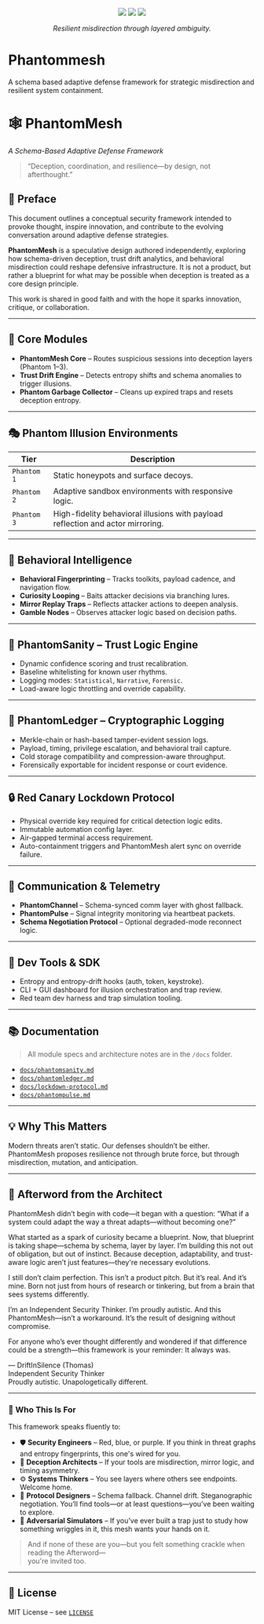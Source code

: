 <p align="center">
  <img src="https://img.shields.io/badge/Deception_Enabled-✓-purple?style=flat-square&logo=ghost" />
  <img src="https://img.shields.io/badge/Schema%20Mode-Adaptive-lightgrey?style=flat-square&logo=codesignal" />
  <img src="https://img.shields.io/badge/Trust%20Drift-Monitoring_Active-blue?style=flat-square&logo=simpleicons" />
</p>

<p align="center"><em>Resilient misdirection through layered ambiguity.</em></p>




# Phantommesh
A schema based adaptive defense framework for strategic misdirection and resilient system containment.

# 🕸️ PhantomMesh  
_A Schema-Based Adaptive Defense Framework_

> “Deception, coordination, and resilience—by design, not afterthought.”  


## 📜 Preface

This document outlines a conceptual security framework intended to provoke thought, inspire innovation, and contribute to the evolving conversation around adaptive defense strategies.

**PhantomMesh** is a speculative design authored independently, exploring how schema-driven deception, trust drift analytics, and behavioral misdirection could reshape defensive infrastructure. It is not a product, but rather a blueprint for what may be possible when deception is treated as a core design principle.

This work is shared in good faith and with the hope it sparks innovation, critique, or collaboration.

---

## 🔺 Core Modules

- **PhantomMesh Core** – Routes suspicious sessions into deception layers (Phantom 1–3).
- **Trust Drift Engine** – Detects entropy shifts and schema anomalies to trigger illusions.
- **Phantom Garbage Collector** – Cleans up expired traps and resets deception entropy.

---

## 🎭 Phantom Illusion Environments

| Tier | Description |
|------|-------------|
| `Phantom 1` | Static honeypots and surface decoys. |
| `Phantom 2` | Adaptive sandbox environments with responsive logic. |
| `Phantom 3` | High-fidelity behavioral illusions with payload reflection and actor mirroring. |

---

## 🧠 Behavioral Intelligence

- **Behavioral Fingerprinting** – Tracks toolkits, payload cadence, and navigation flow.
- **Curiosity Looping** – Baits attacker decisions via branching lures.
- **Mirror Replay Traps** – Reflects attacker actions to deepen analysis.
- **Gamble Nodes** – Observes attacker logic based on decision paths.

---

## 🔐 PhantomSanity – Trust Logic Engine

- Dynamic confidence scoring and trust recalibration.
- Baseline whitelisting for known user rhythms.
- Logging modes: `Statistical`, `Narrative`, `Forensic`.
- Load-aware logic throttling and override capability.

---

## 📜 PhantomLedger – Cryptographic Logging

- Merkle-chain or hash-based tamper-evident session logs.
- Payload, timing, privilege escalation, and behavioral trail capture.
- Cold storage compatibility and compression-aware throughput.
- Forensically exportable for incident response or court evidence.

---

## 🔒 Red Canary Lockdown Protocol

- Physical override key required for critical detection logic edits.
- Immutable automation config layer.
- Air-gapped terminal access requirement.
- Auto-containment triggers and PhantomMesh alert sync on override failure.

---

## 📡 Communication & Telemetry

- **PhantomChannel** – Schema-synced comm layer with ghost fallback.
- **PhantomPulse** – Signal integrity monitoring via heartbeat packets.
- **Schema Negotiation Protocol** – Optional degraded-mode reconnect logic.

---

## 🧰 Dev Tools & SDK

- Entropy and entropy-drift hooks (auth, token, keystroke).
- CLI + GUI dashboard for illusion orchestration and trap review.
- Red team dev harness and trap simulation tooling.

---

## 📚 Documentation

> All module specs and architecture notes are in the `/docs` folder.

- [`docs/phantomsanity.md`](docs/phantomsanity.md)
- [`docs/phantomledger.md`](docs/phantomledger.md)
- [`docs/lockdown-protocol.md`](docs/lockdown-protocol.md)
- [`docs/phantompulse.md`](docs/phantompulse.md)

---

## 💡 Why This Matters

Modern threats aren’t static. Our defenses shouldn’t be either. PhantomMesh proposes resilience not through brute force, but through misdirection, mutation, and anticipation.

---

## 🧾 Afterword from the Architect

PhantomMesh didn’t begin with code—it began with a question: “What if a system could adapt the way a threat adapts—without becoming one?”

What started as a spark of curiosity became a blueprint. Now, that blueprint is taking shape—schema by schema, layer by layer. I’m building this not out of obligation, but out of instinct. Because deception, adaptability, and trust-aware logic aren’t just features—they're necessary evolutions.

I still don’t claim perfection. This isn’t a product pitch. But it’s real. And it’s mine. Born not just from hours of research or tinkering, but from a brain that sees systems differently.

I’m an Independent Security Thinker. I’m proudly autistic. And this PhantomMesh—isn’t a workaround. It’s the result of designing without compromise.

For anyone who’s ever thought differently and wondered if that difference could be a strength—this framework is your reminder: It always was.

— DriftInSilence (Thomas)  
Independent Security Thinker  
Proudly autistic. Unapologetically different.

---

### 🧭 Who This Is For

This framework speaks fluently to:

- 🛡️ **Security Engineers** – Red, blue, or purple. If you think in threat graphs and entropy fingerprints, this one's wired for you.
- 🧠 **Deception Architects** – If your tools are misdirection, mirror logic, and timing asymmetry.
- ⚙️ **Systems Thinkers** – You see layers where others see endpoints. Welcome home.
- 🧬 **Protocol Designers** – Schema fallback. Channel drift. Steganographic negotiation. You’ll find tools—or at least questions—you’ve been waiting to explore.
- 🐛 **Adversarial Simulators** – If you’ve ever built a trap just to study how something wriggles in it, this mesh wants your hands on it.

> And if none of these are you—but you felt something crackle when reading the Afterword—  
> you're invited too.

---

## 📄 License

MIT License – see [`LICENSE`](LICENSE)


